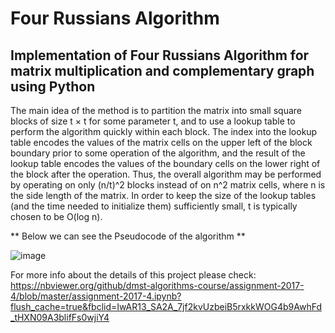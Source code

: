 # Four Russians Algorithm

## Implementation of Four Russians Algorithm for matrix multiplication  and complementary graph using Python

The main idea of the method is to partition the matrix into small square blocks of size t × t for some parameter t, and to use a lookup table to perform the algorithm quickly within each block. The index into the lookup table encodes the values of the matrix cells on the upper left of the block boundary prior to some operation of the algorithm, and the result of the lookup table encodes the values of the boundary cells on the lower right of the block after the operation. Thus, the overall algorithm may be performed by operating on only (n/t)^2 blocks instead of on n^2 matrix cells, where n is the side length of the matrix. In order to keep the size of the lookup tables (and the time needed to initialize them) sufficiently small, t is typically chosen to be O(log n).

** Below we can see the Pseudocode of the algorithm **

![image](https://user-images.githubusercontent.com/43292736/170828760-36e56a58-fce5-4462-92ca-3c036c5b54d8.png)

For more info about the details of this project please check: https://nbviewer.org/github/dmst-algorithms-course/assignment-2017-4/blob/master/assignment-2017-4.ipynb?flush_cache=true&fbclid=IwAR13_SA2A_7jf2kvUzbeiB5rxkkWOG4b9AwhFd_tHXN09A3blifFs0wjiY4
